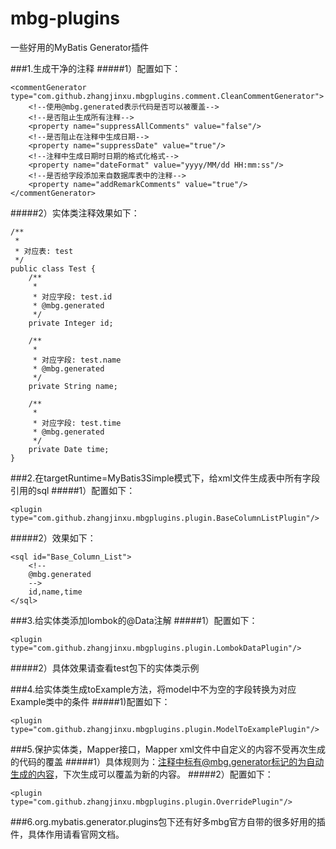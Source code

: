 # mbg-plugins
一些好用的MyBatis Generator插件

###1.生成干净的注释
#####1）配置如下：
```
<commentGenerator type="com.github.zhangjinxu.mbgplugins.comment.CleanCommentGenerator">
    <!--使用@mbg.generated表示代码是否可以被覆盖-->
    <!--是否阻止生成所有注释-->
    <property name="suppressAllComments" value="false"/>
    <!--是否阻止在注释中生成日期-->
    <property name="suppressDate" value="true"/>
    <!--注释中生成日期时日期的格式化格式-->
    <property name="dateFormat" value="yyyy/MM/dd HH:mm:ss"/>
    <!--是否给字段添加来自数据库表中的注释-->
    <property name="addRemarkComments" value="true"/>
</commentGenerator>
```
#####2）实体类注释效果如下：
````
/**
 *
 * 对应表: test
 */
public class Test {
    /**
     *
     * 对应字段: test.id
     * @mbg.generated
     */
    private Integer id;

    /**
     *
     * 对应字段: test.name
     * @mbg.generated
     */
    private String name;

    /**
     *
     * 对应字段: test.time
     * @mbg.generated
     */
    private Date time;
}
````

###2.在targetRuntime=MyBatis3Simple模式下，给xml文件生成表中所有字段引用的sql
#####1）配置如下：
````
<plugin type="com.github.zhangjinxu.mbgplugins.plugin.BaseColumnListPlugin"/>
````
#####2）效果如下：
````
<sql id="Base_Column_List">
    <!--
    @mbg.generated
    -->
    id,name,time
</sql>
````

###3.给实体类添加lombok的@Data注解
#####1）配置如下：
````
<plugin type="com.github.zhangjinxu.mbgplugins.plugin.LombokDataPlugin"/>
````
#####2）具体效果请查看test包下的实体类示例

###4.给实体类生成toExample方法，将model中不为空的字段转换为对应Example类中的条件
#####1)配置如下：
````
<plugin type="com.github.zhangjinxu.mbgplugins.plugin.ModelToExamplePlugin"/>
````

###5.保护实体类，Mapper接口，Mapper xml文件中自定义的内容不受再次生成的代码的覆盖
#####1）具体规则为：注释中标有@mbg.generator标记的为自动生成的内容，下次生成可以覆盖为新的内容。
#####2）配置如下：
````
<plugin type="com.github.zhangjinxu.mbgplugins.plugin.OverridePlugin"/>
````
###6.org.mybatis.generator.plugins包下还有好多mbg官方自带的很多好用的插件，具体作用请看官网文档。





